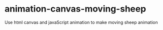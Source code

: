 # animation-canvas-moving-sheep
Use html canvas and javaScript animation to make moving sheep animation
